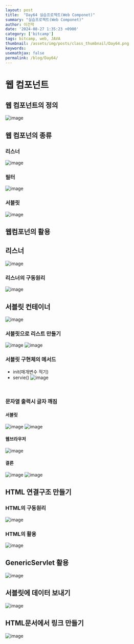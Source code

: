```yaml
---
layout: post
title:  "Day64 실습프로젝트(Web Componet)"
summary: "실습프로젝트(Web Componet)"
author: 이건학
date: '2024-08-27 1:35:23 +0900'
category: ['bitcamp']
tags: bitcamp, web, JAVA
thumbnail: /assets/img/posts/class_thumbnail/Day64.png
keywords: 
usemathjax: false
permalink: /blog/Day64/
---
```

# 웹 컴포넌트
## 웹 컴포넌트의 정의 

![image](https://github.com/user-attachments/assets/e65ca830-337f-4b95-9f59-d98166cb31dc)
<br>

## 웹 컴포넌의 종류 
### 리스너

![image](https://github.com/user-attachments/assets/c8af2d49-06ae-4158-94b5-c9723cff9de1)
<br>

### 필터
![image](https://github.com/user-attachments/assets/1cb1f2db-e122-42ba-9ab1-11770d008b3f)
<br>

### 서블릿
![image](https://github.com/user-attachments/assets/443e0523-ed2d-459c-9c58-0b4dbeebda28)
<br>

## 웹컴포넌의 활용
## 리스너
![image](https://github.com/user-attachments/assets/c0e3a34d-28c6-47d7-90c3-9e9cfebd770b)
<br>

### 리스너의 구동원리
![image](https://github.com/user-attachments/assets/cdee9a4f-9dc4-4ea0-8761-efd580d6687c)
<br>

## 서블릿 컨테이너
![image](https://github.com/user-attachments/assets/06202afb-09cf-441f-8dff-e5a93c5c5d41)
<br>

### 서블릿으로 리스트 만들기
![image](https://github.com/user-attachments/assets/5e6fd60c-17bd-4ce9-a0db-d42d0eebf0ab)
![image](https://github.com/user-attachments/assets/d1331130-b8a6-4585-b7bb-25acefbd2c72)
<br>

### 서블릿 구현체의 메서드
- init(매개변수 적기)
- servie()
![image](https://github.com/user-attachments/assets/f8ed5cac-fecc-41b6-ac52-ffa0fe72f6fb)
<br>

### 문자열 출력시 글자 깨짐
#### 서블릿
![image](https://github.com/user-attachments/assets/b3cb2647-3d7a-45b1-9092-a1cd3d983852)
![image](https://github.com/user-attachments/assets/ad8460b9-59e7-40d5-ad8c-77dbb759512c)

#### 웹브라우저
![image](https://github.com/user-attachments/assets/c574d493-98ba-46e4-aeda-03d913a31dbf)

#### 결론
![image](https://github.com/user-attachments/assets/f1cf692b-49ac-402a-b4aa-20ca92b7f015)
![image](https://github.com/user-attachments/assets/5530edae-ed28-4895-b813-53091f8064eb)
<br>

## HTML 연결구조 만들기
### HTML의 구동원리
![image](https://github.com/user-attachments/assets/e230a40a-0585-427b-96bb-26e8834c0f48)

### HTML의 활용
![image](https://github.com/user-attachments/assets/83324254-4093-4b0b-9b9d-d1891368a246)


## GenericServlet 활용
![image](https://github.com/user-attachments/assets/0dd02d26-b782-4440-ab5a-1e12ac402d15)

## 서블릿에 데이터 보내기
![image](https://github.com/user-attachments/assets/b65086c5-e05c-4216-9c30-fad22f4a9f5e)

## HTML문서에서 링크 만들기 
![image](https://github.com/user-attachments/assets/838dac8e-4003-46f4-aa12-a493828a41e6)

